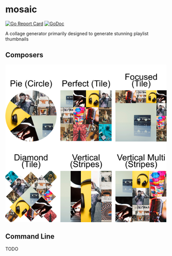 # mosaic

[![Go Report Card](https://goreportcard.com/badge/github.com/gieseladev/mosaic)](https://goreportcard.com/report/github.com/gieseladev/mosaic)
[![GoDoc](https://godoc.org/github.com/gieseladev/mosaic?status.svg)](https://godoc.org/github.com/gieseladev/mosaic)


A collage generator primarily designed to generate stunning playlist thumbnails


## Composers

<p align="center">
    <img src="assets/composers-showcase.png" alt="Composer samples"/>
</p>


## Command Line

TODO